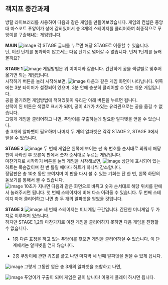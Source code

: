 ## 객지프 중간과제

방탈 라이브러리를 사용하여 다음과 같은 게임을 만들어보았습니다. 게임의 컨셉은 중앙대 마스코트 푸앙이가 성에 갇혀있어서 총 3개의 스테이지를 클리어하여 최종적으로 푸앙이를 구출해내는 게임입니다.

**MAIN**
![image](https://user-images.githubusercontent.com/70989454/96332319-31202700-109e-11eb-9307-32349de5b16a.png)
각 STAGE 글씨를 누르면 해당 STAGE로 이동할 수 있습니다.    
단, 이전 단계를 통과하지 않고서는 다음 단계로 넘어갈 수 없습니다. 먼저 1단계를 눌러볼까요?

**STAGE 1**
![image](https://user-images.githubusercontent.com/70989454/96332513-4e092a00-109f-11eb-9988-3b0c9df6500d.png)
게임방법은 위 이미지와 같습니다. 간단하게 공을 색깔별로 맞추어 옮기면 되는 게임입니다.   
시작하기 버튼을 눌러 시작해보면,
![image](https://user-images.githubusercontent.com/70989454/96332532-6aa56200-109f-11eb-999a-8b41ee019275.png)
다음과 같은 게임 화면이 나타납니다. 위쪽에는 3분 타이머가 설정되어 있으며, 3분 안에 충분히 클리어할 수 있는 쉬운 게임입니다.   
공을 옮기려면 게임방법에 적혀있듯이 유리관 아래 버튼을 누르면 됩니다.    
선택이 된 버튼은 색깔로 표시가 되며, 공이 4개가 차있는 유리관으로는 공을 옮길 수 없습니다.   
그렇게 게임을 클리어하고 나면, 푸앙이를 구출하는데 필요한 알파벳을 얻을 수 있습니다.    
총 3개의 알파벳이 필요하며 나머지 두 개의 알파벳은 각각 STAGE 2, STAGE 3에서 얻을 수 있습니다.

**STAGE 2**
![image](https://user-images.githubusercontent.com/70989454/96332599-fc14d400-109f-11eb-8889-8132e85c71d5.png)
두 번째 게임은 왼쪽에 보이는 판 속 번호를 순서대로 외워서 해당 판이 사라진 후 오른쪽 판에서 숫자 순서대로 누르는 게임입니다.   
마찬가지로 시작하기 버튼을 눌러 게임을 시작해보면,
![image](https://user-images.githubusercontent.com/70989454/96332632-367e7100-10a0-11eb-9fce-21ab5775fb85.png)
상단에 표시되어 있는 하트는 목숨값이며 한 번 틀릴 때마다 하트가 하나씩 감소합니다.   
정답판은 총 10초 동안 보여지며 이 판을 다시 볼 수 있는 기회는 단 한 번, 왼쪽 하단의 돋보기를 통해서 볼 수 있습니다.   
![image](https://user-images.githubusercontent.com/70989454/96332699-73e2fe80-10a0-11eb-9b38-4c779713e817.png)
10초가 지나면 다음과 같은 화면으로 바뀌고 숫자 순서대로 해당 위치를 판에서 눌러주시면 됩니다.
첫 번째 스테이지에 비해 다소 어려울 수 있습니다. 두 번째 스테이지 마저 클리어하고 나면 총 두 개의 알파벳을 얻었을 것입니다.

**STAGE 3**
![image](https://user-images.githubusercontent.com/70989454/96332749-c3292f00-10a0-11eb-9e68-301d63c7b782.png)
세 번째 스테이지는 미니게임 구간입니다. 간단한 미니게임 두 가지로 이루어져 있습니다.    
하지만 STAGE 1,2와 마찬가지로 이전 게임을 클리어하지 못하면 다음 게임을 진행할 수 없습니다.

* 1층
다른 표정을 하고 있는 푸앙이를 찾으면 게임을 클리어하실 수 있습니다. 이 단계에서는 알파벳을 얻지 않습니다.

* 2층
푸앙이에 관한 퀴즈를 풀고 나면 마지막 세 번째 알파벳을 얻을 수 있게 됩니다.  

![image](https://user-images.githubusercontent.com/70989454/96332810-2adf7a00-10a1-11eb-8a72-02fbd0fdc0d7.png)
그렇게 그동안 얻은 총 3개의 알파벳을 조합하고 나면,   

![image](https://user-images.githubusercontent.com/70989454/96332819-37fc6900-10a1-11eb-9795-2e9e1b8e26f0.png) 
푸앙이가 구출이 되며 게임은 끝이 납니다! 이렇게 플레이 하시면 됩니다.
